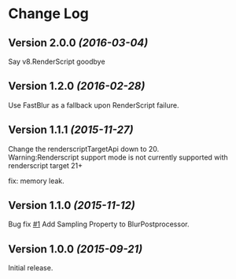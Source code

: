 Change Log
==========

Version 2.0.0 *(2016-03-04)*
----------------------------

Say v8.RenderScript goodbye

Version 1.2.0 *(2016-02-28)*
----------------------------

Use FastBlur as a fallback upon RenderScript failure.

Version 1.1.1 *(2015-11-27)*
----------------------------

Change the renderscriptTargetApi down to 20.  
 Warning:Renderscript support mode is not currently supported with renderscript target 21+  

fix: memory leak.

Version 1.1.0 *(2015-11-12)*
----------------------------

Bug fix [#1](https://github.com/wasabeef/fresco-processors/issues/1)
Add Sampling Property to BlurPostprocessor.

Version 1.0.0 *(2015-09-21)*
----------------------------

Initial release.

